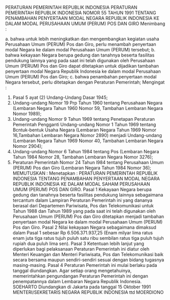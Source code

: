  PERATURAN PEMERINTAH REPUBLIK INDONESIA PERATURAN PEMERINTAH REPUBLIK INDONESIA NOMOR 55 TAHUN 1991 TENTANG PENAMBAHAN PENYERTAAN MODAL NEGARA REPUBLIK INDONESIA KE DALAM MODAL PERUSAHAAN UMUM (PERUM) POS DAN GIRO
Menimbang :

a. bahwa untuk lebih meningkatkan dan mengembangkan kegiatan usaha Perusahaan Umum (PERUM) Pos dan Giro, perlu menambah penyertaan modal Negara ke dalam modal Perusahaan Umum (PERUM) tersebut;
b. bahwa kekayaan Negara berupa gedung dan tanahnya beserta fasilitas pendukung lainnya yang pada saat ini telah digunakan oleh Perusahaan Umum (PERUM) Pos dan Giro dapat ditetapkan untuk dijadikan tambahan penyertaan modal Negara Republik Indonesia ke dalam modal Perusahaan Umum (PERUM) Pos dan Giro;
c. bahwa penambahan penyertaan modal Negara tersebut, perlu ditetapkan dengan Peraturan Pemerintah;
Mengingat :

1. Pasal 5 ayat (2) Undang-Undang Dasar 1945;
2. Undang-undang Nomor 19 Prp Tahun 1960 tentang Perusahaan Negara (Lembaran Negara Tahun 1960 Nomor 59, Tambahan Lembaran Negara Nomor 1989);
3. Undang-undang Nomor 9 Tahun 1969 tentang Penetapan Peraturan Pemerintah Pengganti Undang-undang Nomor 1 Tahun 1969 tentang Bcntuk-bentuk Usaha Negara (Lembaran Negara Tahun 1969 Nomor 16,Tambahan Lembaran Negara Nomor 2890) menjadi Undang-undang (Lembaran Negara Tahun 1969 Nomor 40, Tambahan Lembaran Negara Nomor 2904);
4. Undang-undang Nomor 6 Tahun 1984 tentang Pos (Lembaran Negara Tahun 1984 Nomor 28, Tambahan Lembaran Negara Nomor 3276);
6. Peraturan Pemerintah Nomor 24 Tahun l984 tentang Perusahaan Umum (PERUM) Pos dan Giro (Lembaran Negara Tahun 1984 Nomor 36);
MEMUTUSKAN :
 Menetapkan : PERATURAN PEMERINTAH REPUBLIK INDONESIA TENTANG PENAMBAHAN PENYERTAAN MODAL NEGARA REPUBLIK INDONESIA KE DALAM MODAL SAHAM PERUSAHAAN UMUM (PERUM) POS DAN GIRO.
Pasal 1
Kekayaan Negara berupa gedung dan tanahnya beserta fasilitas pendukung lainnya sebagaimana tercantum dalam Lampiran Peraturan Pemerintah ini yang dananya berasal dari Departemen Pariwisata, Pos dan Telekomunikasi untuk Tahun 1988 dan Tahun 1989 yang pada saat ini telah digunakan oleh Perusahaan Umum (PERUM) Pos dan Giro ditetapkan menjadi tambahan penyertaan modal Negara ke dalam modal Perusahaan Umum (PERUM) Pos dan Giro.
Pasal 2
Nilai kekayaan Negara sebagaimana dimaksud dalam Pasal 1 sebesar Rp 6.506.371.937,25 (Enam milyar lima ratus enam juta tiga ratus tujuh puluh satu ribu sembilan ratus tiga puluh tujuh rupiah dua puluh lima sen).
Pasal 3
Ketentuan lebih lanjut yang diperlukan bagi pelaksanaan Peraturan Pemerintah ini diatur oleh Menteri Keuangan dan Menteri Pariwisata, Pos dan Telekomunikasi baik secara bersama maupun sendiri-sendiri sesuai dengan bidang tugasnya masing-masing.
Pasal 4
Peraturan Pemerintah ini mulai berlaku pada tanggal diundangkan. Agar setiap orang mengetahuinya, memerintahkan pengundangan Peraturan Pemerintah ini dengan penempatannya dalam Lembaran Negara Republik Indonesia. SOEHARTO Diundangkan di Jakarta pada tanggal 15 Oktober 1991 MENTERI/SEKRETARIS NEGARA REPUBLIK INDONESIA ttd MOERDIONO